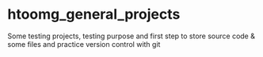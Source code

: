 # htoomg_general_projects
Some testing projects, testing purpose and first step to store source code &amp; some files and practice version control with git
